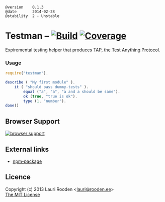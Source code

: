 
[1]: https://secure.travis-ci.org/lauriro/testman.png
[2]: https://travis-ci.org/lauriro/testman
[3]: https://coveralls.io/repos/lauriro/testman/badge.png
[4]: https://coveralls.io/r/lauriro/testman
[7]: https://ci.testling.com/lauriro/testman.png
[8]: https://ci.testling.com/lauriro/testman
[npm-package]: https://npmjs.org/package/testman



    @version    0.1.3
    @date       2014-02-28
    @stability  2 - Unstable



Testman &ndash; [![Build][1]][2] [![Coverage][3]][4]
=======

Expiremental testing helper 
that produces [TAP, the Test Anything Protocol](http://testanything.org/).

### Usage

```javascript
require("testman").

describe ( "My first module" ).
	it ( "should pass dummy-tests" ).
		equal ("a", "a", "a and a should be same").
		ok (true, "true is ok").
		type (1, "number").
done()
```



Browser Support
---------------

[![browser support][7]][8]



External links
--------------

-   [npm-package][]


Licence
-------

Copyright (c) 2013 Lauri Rooden &lt;lauri@rooden.ee&gt;  
[The MIT License](http://lauri.rooden.ee/mit-license.txt)


